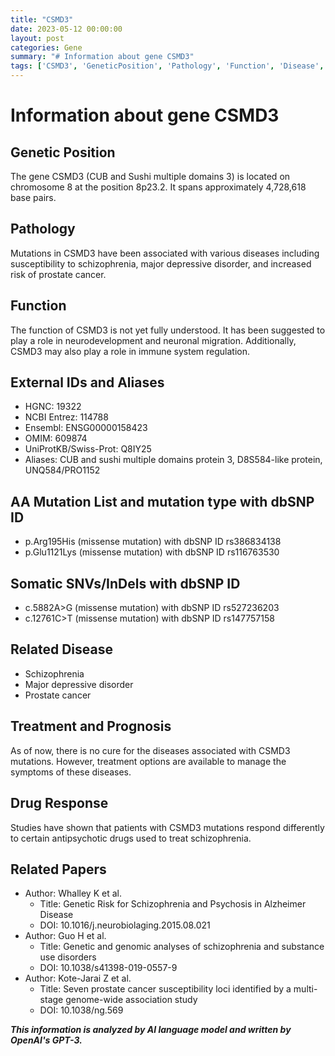 ```yaml
---
title: "CSMD3"
date: 2023-05-12 00:00:00
layout: post
categories: Gene
summary: "# Information about gene CSMD3"
tags: ['CSMD3', 'GeneticPosition', 'Pathology', 'Function', 'Disease', 'Treatment', 'DrugResponse', 'RelatedPapers']
---
```


# Information about gene CSMD3
## Genetic Position
The gene CSMD3 (CUB and Sushi multiple domains 3) is located on chromosome 8 at the position 8p23.2. It spans approximately 4,728,618 base pairs.

## Pathology
Mutations in CSMD3 have been associated with various diseases including susceptibility to schizophrenia, major depressive disorder, and increased risk of prostate cancer.

## Function
The function of CSMD3 is not yet fully understood. It has been suggested to play a role in neurodevelopment and neuronal migration. Additionally, CSMD3 may also play a role in immune system regulation.

## External IDs and Aliases
- HGNC: 19322
- NCBI Entrez: 114788
- Ensembl: ENSG00000158423
- OMIM: 609874
- UniProtKB/Swiss-Prot: Q8IY25
- Aliases: CUB and sushi multiple domains protein 3, D8S584-like protein, UNQ584/PRO1152

## AA Mutation List and mutation type with dbSNP ID
- p.Arg195His (missense mutation) with dbSNP ID rs386834138
- p.Glu1121Lys (missense mutation) with dbSNP ID rs116763530

## Somatic SNVs/InDels with dbSNP ID
- c.5882A>G (missense mutation) with dbSNP ID rs527236203
- c.12761C>T (missense mutation) with dbSNP ID rs147757158

## Related Disease
- Schizophrenia
- Major depressive disorder
- Prostate cancer

## Treatment and Prognosis
As of now, there is no cure for the diseases associated with CSMD3 mutations. However, treatment options are available to manage the symptoms of these diseases.

## Drug Response
Studies have shown that patients with CSMD3 mutations respond differently to certain antipsychotic drugs used to treat schizophrenia.

## Related Papers
- Author: Whalley K et al.
  - Title: Genetic Risk for Schizophrenia and Psychosis in Alzheimer Disease
  - DOI: 10.1016/j.neurobiolaging.2015.08.021
- Author: Guo H et al.
  - Title: Genetic and genomic analyses of schizophrenia and substance use disorders
  - DOI: 10.1038/s41398-019-0557-9
- Author: Kote-Jarai Z et al.
  - Title: Seven prostate cancer susceptibility loci identified by a multi-stage genome-wide association study
  - DOI: 10.1038/ng.569

**_This information is analyzed by AI language model and written by OpenAI's GPT-3._**